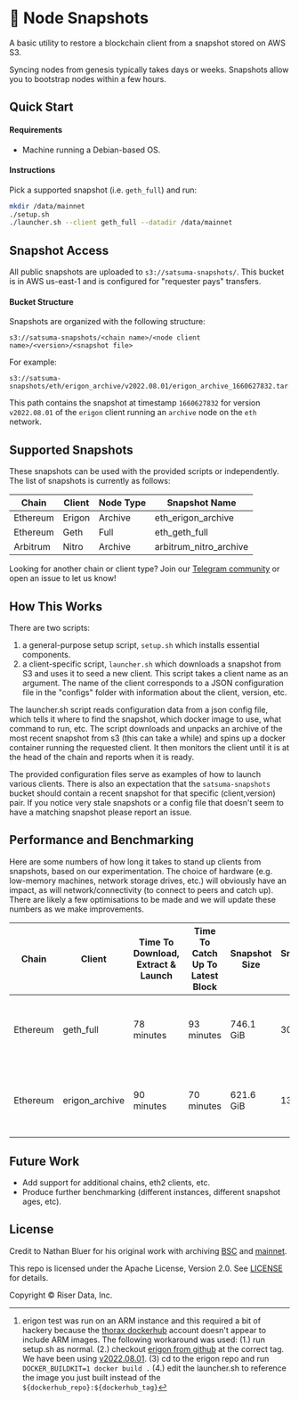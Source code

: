 # 📸 Node Snapshots

A basic utility to restore a blockchain client from a snapshot stored on AWS S3.

Syncing nodes from genesis typically takes days or weeks. Snapshots allow you to bootstrap nodes within a few hours.

## Quick Start

#### Requirements

- Machine running a Debian-based OS.

#### Instructions

Pick a supported snapshot (i.e. `geth_full`) and run:

```bash
mkdir /data/mainnet
./setup.sh
./launcher.sh --client geth_full --datadir /data/mainnet
```

## Snapshot Access

All public snapshots are uploaded to `s3://satsuma-snapshots/`. This bucket is in AWS us-east-1 and is configured for "requester pays" transfers.

#### Bucket Structure

Snapshots are organized with the following structure:

```
s3://satsuma-snapshots/<chain name>/<node client name>/<version>/<snapshot file>
```

For example:

```
s3://satsuma-snapshots/eth/erigon_archive/v2022.08.01/erigon_archive_1660627832.tar.zstd
```

This path contains the snapshot at timestamp `1660627832` for version `v2022.08.01` of the `erigon` client running an `archive` node on the `eth` network.

## Supported Snapshots

These snapshots can be used with the provided scripts or independently. The list of snapshots is currently as follows:

| Chain    | Client | Node Type | Snapshot Name          |
| -------- | ------ | --------- | ---------------------- |
| Ethereum | Erigon | Archive   | eth_erigon_archive     |
| Ethereum | Geth   | Full      | eth_geth_full          |
| Arbitrum | Nitro  | Archive   | arbitrum_nitro_archive |

Looking for another chain or client type? Join our [Telegram community](https://t.me/+9X-jV6P1z45hN2Ux) or open an issue to let us know!

## How This Works

There are two scripts:

1. a general-purpose setup script, `setup.sh` which installs essential components.
2. a client-specific script, `launcher.sh` which downloads a snapshot from S3 and uses it to seed a new client. This script takes a client name as an argument. The name of the client corresponds to a JSON configuration file in the "configs" folder with information about the client, version, etc.

The launcher.sh script reads configuration data from a json config file, which tells it where to find the snapshot, which docker image to use, what command to run, etc. The script downloads and unpacks an archive of the most recent snapshot from s3 (this can take a while) and spins up a docker container running the requested client. It then monitors the client until it is at the head of the chain and reports when it is ready.

The provided configuration files serve as examples of how to launch various clients. There is also an expectation that the `satsuma-snapshots` bucket should contain a recent snapshot for that specific (client,version) pair. If you notice very stale snapshots or a config file that doesn't seem to have a matching snapshot please report an issue.

## Performance and Benchmarking

Here are some numbers of how long it takes to stand up clients from snapshots, based on our experimentation. The choice of hardware (e.g. low-memory machines, network storage drives, etc.) will obviously have an impact, as will network/connectivity (to connect to peers and catch up). There are likely a few optimisations to be made and we will update these numbers as we make improvements.

| Chain    | Client         | Time To Download, Extract & Launch | Time To Catch Up To Latest Block | Snapshot Size | Snapshot Age | Instance Type                          |
| -------- | -------------- | ---------------------------------- | -------------------------------- | ------------- | ------------ | -------------------------------------- |
| Ethereum | geth_full      | 78 minutes                         | 93 minutes                       | 746.1 GiB     | 30 hours     | EC2 im4.2x (8 CPU (ARM), 32GB RAM)     |
| Ethereum | erigon_archive | 90 minutes                         | 70 minutes                       | 621.6 GiB     | 13 hours     | EC2 im4.2x (8 CPU (ARM), 32GB RAM)[^1] |

[^1]: erigon test was run on an ARM instance and this required a bit of hackery because the [thorax dockerhub](https://hub.docker.com/r/thorax/erigon/tags) account doesn't appear to include ARM images. The following workaround was used: (1.) run setup.sh as normal. (2.) checkout [erigon from github](https://github.com/ledgerwatch/erigon/) at the correct tag. We have been using [v2022.08.01](https://github.com/ledgerwatch/erigon/releases/tag/v2022.08.01). (3) cd to the erigon repo and run `DOCKER_BUILDKIT=1 docker build .` (4.) edit the launcher.sh to reference the image you just built instead of the `${dockerhub_repo}:${dockerhub_tag}`

## Future Work

- Add support for additional chains, eth2 clients, etc.
- Produce further benchmarking (different instances, different snapshot ages, etc).

## License

Credit to Nathan Bluer for his original work with archiving [BSC](https://github.com/allada/bsc-archive-snapshot) and [mainnet](https://github.com/allada/eth-archive-snapshot).

This repo is licensed under the Apache License, Version 2.0. See [LICENSE]() for details.

Copyright © Riser Data, Inc.
